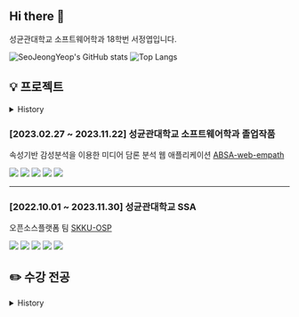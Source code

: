 ## Hi there 👋
성균관대학교 소프트웨어학과 18학번 서정엽입니다.

![SeoJeongYeop's GitHub stats](https://github-readme-stats.vercel.app/api?username=SeoJeongYeop&show_icons=true&theme=dark)
![Top Langs](https://github-readme-stats.vercel.app/api/top-langs/?username=SeoJeongYeop&layout=compact&theme=dark)

## 💡 프로젝트
<details>
<summary>History</summary>
<div markdown="1">

### [2021.06.07 ~ 2021.12.10] 산학협력프로젝트 - 아르스프락시아

Scrapy 크롤러 개발 및 모니터링 시스템 개발

<img src="https://img.shields.io/badge/-Python-%233776AB?logo=Python&logoColor=white"/> <img src="https://img.shields.io/badge/-Scrapy-%2360A839?logo=scrapy&logoColor=white"/> <img src="https://img.shields.io/badge/-MySQL-%234479A1?logo=Mysql&logoColor=white"/>

------------

### [2021.10.07 ~ 2021.12.07] 오픈소스 KPI 관리 프로젝트

GitHub 크롤링 데이터 기반 데이터 시각화 개발 [OSSCA](https://github.com/SeoJeongYeop/OSSCA)

<img src="https://img.shields.io/badge/-Python-%233776AB?logo=Python&logoColor=white"/> <img src="https://img.shields.io/badge/-Node.js-%23339933?logo=Node.js&logoColor=white"/> <img src="https://img.shields.io/badge/-Pug-%23A86454?logo=Pug&logoColor=white"/> <img src="https://img.shields.io/badge/-Chart.js-%23FF6384?logo=chart.js&logoColor=white"/> <img src="https://img.shields.io/badge/-MySQL-%234479A1?logo=Mysql&logoColor=white"/>


------------

### [2021.12.13 ~ 2022.02.11] 동계현장실습 - YG엔터테인먼트 

개체명인식기 속성기반 감성분석

<img src="https://img.shields.io/badge/-Python-%233776AB?logo=Python&logoColor=white"/> <img src="https://img.shields.io/badge/-Jupyter-%23F37626?logo=Jupyter&logoColor=white"/>

------------

### [2022.06.12 ~ 2022.08.19] 하계집중근무

오픈소스 개발자 커뮤니티 개발 [SKKU-OSP](https://github.com/SKKU-OSP/SKKU-OSP)

<img src="https://img.shields.io/badge/-Django-%23092E20?logo=Django&logoColor=white"/> <img src="https://img.shields.io/badge/-Chart.js-%23FF6384?logo=chart.js&logoColor=white"/> <img src="https://img.shields.io/badge/-Scrapy-%2360A839?logo=scrapy&logoColor=white"/> <img src="https://img.shields.io/badge/-MySQL-%234479A1?logo=Mysql&logoColor=white"/>

------------

### [2022.12.20 ~ 2023.02.15] SKKU SW Coach 2022 Winter 스프링부트 

팀 빌딩 게시판 개발 [teamBuildingBoard](https://github.com/SeoJeongYeop/teamBuildingBoard)

<img src="https://img.shields.io/badge/-Spring%20Boot-%236DB33F?logo=Spring%20Boot&logoColor=white"/>

------------
</div>
</details>

### [2023.02.27 ~ 2023.11.22] 성균관대학교 소프트웨어학과 졸업작품

속성기반 감성분석을 이용한 미디어 담론 분석 웹 애플리케이션 [ABSA-web-empath](https://github.com/SeoJeongYeop/ABSA-web-empath)


<img src="https://img.shields.io/badge/-Django-%23092E20?logo=Django&logoColor=white"/> <img src="https://img.shields.io/badge/-Scrapy-%2360A839?logo=scrapy&logoColor=white"/> <img src="https://img.shields.io/badge/-D3.js-%23F9A03C?logo=d3dotjs&logoColor=white"/> <img src="https://img.shields.io/badge/-pytorch-%23EE4C2C?logo=pytorch&logoColor=white"/> <img src="https://img.shields.io/badge/-Oracle Cloud-%23F80000?logo=oracle&logoColor=white"/>

------------

### [2022.10.01 ~ 2023.11.30] 성균관대학교 SSA 

오픈소스플랫폼 팀 [SKKU-OSP](https://github.com/SKKU-OSP/SKKU-OSP)


<img src="https://img.shields.io/badge/-Django-%23092E20?logo=Django&logoColor=white"/> <img src="https://img.shields.io/badge/-Chart.js-%23FF6384?logo=chart.js&logoColor=white"/> <img src="https://img.shields.io/badge/-Scrapy-%2360A839?logo=scrapy&logoColor=white"/> <img src="https://img.shields.io/badge/-MySQL-%234479A1?logo=Mysql&logoColor=white"/> <img src="https://img.shields.io/badge/-React-%230074A6?logo=react&logoColor=white"/>

## ✏️ 수강 전공
<details>
<summary>History</summary>
<div markdown="1">

|     학기      |  학수번호  |                  강좌              | 비고 |
|:------------:|:---------:|:----------------------------------:|:----:|
|  2018 1학기   |  SWE2020  |               컴퓨터개론               | |
|  2018 2학기   |  SWE2015  |              자료구조개론              | |
|  2021 1학기   |  ICE2001  |                논리회로                | C/L |
|  2021 1학기   |  SWE2001  |             시스템프로그램             | |
|  2021 1학기   |  SWE2021  |          오픈소스소프트웨어실습        | [SKKU Movie Selector](https://github.com/16OS-final-project/OSSP_final) |
|  2021 1학기   |  SWE2023  |            JAVA프로그래밍실습          | [FlappyBird](https://github.com/SeoJeongYeop/FlappyBird) |
|  2021 2학기   |  SWE2003  |                오토마타                | |
|  2021 2학기   |  SWE2016  |              알고리즘개론              | |
|  2021 2학기   |  SWE2024  |           시스템프로그래밍실습         | |
|  2021 2학기   |  SWE2025  |            산학협력프로젝트3           | 산학협력 - 아르스프락시아 |
|  2021 2학기   |  SWE3005  |              컴퓨터구조개론            | |
|  2021 2학기   |  SWE3037  |            소프트웨어현장실습1         | 하계집중근무 - 아르스프락시아, P/F |
|  2021 2학기   |  SWE3048  |             웹프로그래밍실습           | |
|  2021 겨울학기 | SWE3038   |           소프트웨어현장실습2         | 동계집중근무 - YG엔터테인먼트, P/F |
|  2022 1학기   |  SWE3003  |             데이터베이스개론           | |
|  2022 1학기   |  SWE3004  |                운영체제                | |
|  2022 1학기   |  SWE3006  |             프로그래밍언어             | |
|  2022 1학기   |  SWE3022  |             컴퓨터네트웍개론           | |
|  2022 1학기   |  SWE3047  |          모바일앱프로그래밍실습        | |
|  2022 도전학기 | CHS2003   | 빅데이터와인공지능을활용한시스템강건설계 | C/L |
|  2022 2학기   |  SWE3011  |              인공지능개론              | |
|  2022 2학기   |  SWE3018  |            소프트웨어세미나            | P/F |
|  2022 2학기   |  SWE3033  |          데이터베이스프로젝트          | |
|  2022 2학기   |  SWE3051  |             컴퓨터비전개론             | |
|  2022 2학기   |  SWE3052  |             심층신경망개론             | |
|  2022 2학기   |  SWE3053  |                HCI개론                 | |
|  2023 1학기   |  CSE3036  |            컴퓨터공학세미나            | C/L, P/F |
|  2023 1학기   |  SWE3002  |           소프트웨어공학개론           | [BePro - OpenAI API](https://github.com/skkuse/2023spring_41class_team10) |
|  2023 1학기   |  SWE3032  |            인공지능프로젝트            | [YouTube Views Prediction](https://github.com/chaejin98330/AIP2023Spring_Team6) |
|  2023 1학기   |  ESW4006  |               정보시각화               | [GitHubInfoVis](https://github.com/SeoJeongYeop/GitHubInfoVis) |
</div>
</details>
